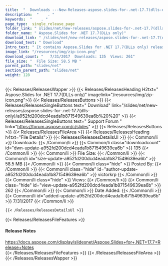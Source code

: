 ```yaml
---
title:  "  Downloads ---New-Releases-aspose.slides-for-.net-17.7(dlls-only) . " 
description:  "    . " 
keywords:  "    . " 
page_type:  single_release_page
folder_link: " slides/net/new-releases/aspose.slides-for-.net-17.7(dlls-only)/"
folder_name: " Aspose.Slides for .NET 17.7(DLLs only)"
download_link: " /slides/net/new-releases/aspose.slides-for-.net-17.7(dlls-only)/a952fd200dcd4eada1b871549639ea6b"
download_text: " Download"
Intro_text: " It contains Aspose.Slides for .NET 17.7(DLLs only) release."
image_link: "/resources/img/zip-icon.png"
download_count: "   7/31/2017  Downloads: 135  Views: 261"
file_size: "  File Size: 58.5 MB "
parent_path: "slides/net"
section_parent_path: "slides/net"
weight: 128 
---
```


{{< Releases/ReleasesWapper >}}
  {{< Releases/ReleasesHeading H2txt=" Aspose.Slides for .NET 17.7(DLLs only)" imagelink="/resources/img/zip-icon.png">}}
  {{< Releases/ReleasesButtons >}}
    {{< Releases/ReleasesSingleButtons text=" Download" link="/slides/net/new-releases/aspose.slides-for-.net-17.7(dlls-only)/a952fd200dcd4eada1b871549639ea6b%20%20" >}}
    {{< Releases/ReleasesSingleButtons text=" Support Forum " link="https://forum.aspose.com/c/slides" >}}
  {{< Releases/ReleasesButtons >}}
  {{< Releases/ReleasesFileArea >}}
    {{< Releases/ReleasesHeading h4txt="File Details">}}
    {{< Releases/ReleasesDetailsUl >}}
            {{< Common/li  >}} Downloads: {{< /Common/li >}} 
      {{< Common/li class="downloadcount" id="dwn-update-a952fd200dcd4eada1b871549639ea6b" >}} 135 {{< /Common/li >}} 
      {{< Common/li  >}} File Size: {{< /Common/li >}} 
      {{< Common/li id="size-update-a952fd200dcd4eada1b871549639ea6b" >}} 58.5 MB {{< /Common/li >}} 
      {{< Common/li  class="hide" >}} Posted By: {{< /Common/li >}} 
      {{< Common/li class="hide" id="author-update-a952fd200dcd4eada1b871549639ea6b" >}} victorkrp {{< /Common/li >}} 
      {{< Common/li class="hide"  >}} Views: {{< /Common/li >}} 
      {{< Common/li class="hide" id="view-update-a952fd200dcd4eada1b871549639ea6b" >}} 262 {{< /Common/li >}} 
      {{< Common/li  >}} Date Added: {{< /Common/li >}} 
      {{< Common/li id="added-update-a952fd200dcd4eada1b871549639ea6b" >}} 7/31/2017 {{< /Common/li >}} 

    {{< /Releases/ReleasesDetailsUl >}}

  {{< Releases/ReleasesFileFeatures >}}
      <h4>Release Notes</h4><div><a href="https://docs.aspose.com/display/slidesnet/Aspose.Slides+for+.NET+17.7+Release+Notes">https://docs.aspose.com/display/slidesnet/Aspose.Slides+for+.NET+17.7+Release+Notes</a></div>
  {{< /Releases/ReleasesFileFeatures >}}
 {{< /Releases/ReleasesFileArea >}}
{{< /Releases/ReleasesWapper >}}


